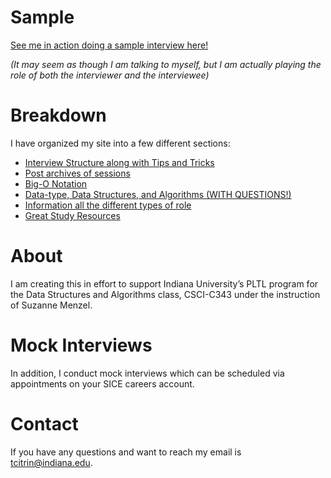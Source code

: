 ---
---
# Sample

[See me in action doing a sample interview here!](sample)

*(It may seem as though I am talking to myself, but I am actually playing the role of both the interviewer and the interviewee)*

# Breakdown
I have organized my site into a few different sections:
*   [Interview Structure along with Tips and Tricks](structure)
*   [Post archives of sessions](archives)
*   [Big-O Notation](big-o)
*   [Data-type, Data Structures, and Algorithms (WITH QUESTIONS!)](materials)
*   [Information all the different types of role](roles)
*   [Great Study Resources](resources)

# About
I am creating this in effort to support Indiana University’s PLTL program for the Data Structures and Algorithms class, CSCI-C343 under the instruction of Suzanne Menzel.

<!-- # Schedule

>Lectures - M/W 4 - 515, 530-7.

>**After Hours session 1 - Mondays 715-830: Student Building room 015** 

>**After Hours sessions 2 - Tuesdays 5-6 Luddy Hall 4069** -->

# Mock Interviews

In addition, I conduct mock interviews which can be scheduled via appointments on your SICE careers account.

# Contact

If you have any questions and want to reach my email is [tcitrin@indiana.edu](mailto:tcitrin@indiana.edu).

